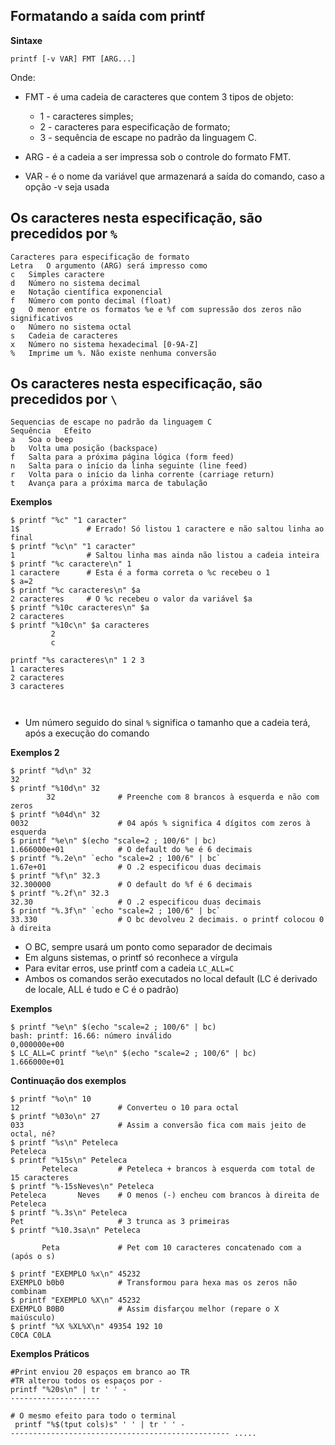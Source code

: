 ## Formatando a saída com printf

**Sintaxe**
```
printf [-v VAR] FMT [ARG...]
```

Onde:

* FMT - é uma cadeia de caracteres que contem 3 tipos de objeto:

	* 1 - caracteres simples;
	* 2 - caracteres para especificação de formato;
	* 3 - sequência de escape no padrão da linguagem C.

* ARG - é a cadeia a ser impressa sob o controle do formato FMT.
* VAR - é o nome da variável que armazenará a saída do comando, caso a opção -v seja usada


## Os caracteres nesta especificação, são precedidos por `%`

```
Caracteres para especificação de formato
Letra	O argumento (ARG) será impresso como
c	Simples caractere
d	Número no sistema decimal
e	Notação científica exponencial
f	Número com ponto decimal (float)
g	O menor entre os formatos %e e %f com supressão dos zeros não significativos
o	Número no sistema octal
s	Cadeia de caracteres
x	Número no sistema hexadecimal [0-9A-Z]
%	Imprime um %. Não existe nenhuma conversão
```

## Os caracteres nesta especificação, são precedidos por `\`
```
Sequencias de escape no padrão da linguagem C
Sequência	Efeito
a	Soa o beep
b	Volta uma posição (backspace)
f	Salta para a próxima página lógica (form feed)
n	Salta para o início da linha seguinte (line feed)
r	Volta para o início da linha corrente (carriage return)
t	Avança para a próxima marca de tabulação
```

**Exemplos**
```
$ printf "%c" "1 caracter"
1$               # Errado! Só listou 1 caractere e não saltou linha ao final
$ printf "%c\n" "1 caracter"
1                # Saltou linha mas ainda não listou a cadeia inteira
$ printf "%c caractere\n" 1
1 caractere      # Esta é a forma correta o %c recebeu o 1
$ a=2
$ printf "%c caracteres\n" $a
2 caracteres     # O %c recebeu o valor da variável $a
$ printf "%10c caracteres\n" $a
2 caracteres
$ printf "%10c\n" $a caracteres
         2
         c

printf "%s caracteres\n" 1 2 3
1 caracteres
2 caracteres
3 caracteres

		 
```

* Um número seguido do sinal `%` significa o tamanho que a cadeia terá, após a execução do comando

**Exemplos 2**
```
$ printf "%d\n" 32
32
$ printf "%10d\n" 32
        32              # Preenche com 8 brancos à esquerda e não com zeros
$ printf "%04d\n" 32
0032                    # 04 após % significa 4 dígitos com zeros à esquerda
$ printf "%e\n" $(echo "scale=2 ; 100/6" | bc)
1.666000e+01            # O default do %e é 6 decimais
$ printf "%.2e\n" `echo "scale=2 ; 100/6" | bc`
1.67e+01                # O .2 especificou duas decimais
$ printf "%f\n" 32.3
32.300000               # O default do %f é 6 decimais
$ printf "%.2f\n" 32.3
32.30                   # O .2 especificou duas decimais
$ printf "%.3f\n" `echo "scale=2 ; 100/6" | bc`
33.330                  # O bc devolveu 2 decimais. o printf colocou 0 à direita
```


* O BC, sempre usará um ponto como separador de decimais
* Em alguns sistemas, o printf só reconhece a vírgula 
* Para evitar erros, use printf com a cadeia `LC_ALL=C`
* Ambos os comandos serão executados no local default (LC é derivado de locale, ALL é tudo e C é o padrão)

**Exemplos**
```
$ printf "%e\n" $(echo "scale=2 ; 100/6" | bc)    
bash: printf: 16.66: número inválido    
0,000000e+00    
$ LC_ALL=C printf "%e\n" $(echo "scale=2 ; 100/6" | bc)    
1.666000e+01
```

**Continuação dos exemplos**
```
$ printf "%o\n" 10
12                      # Converteu o 10 para octal
$ printf "%03o\n" 27
033                     # Assim a conversão fica com mais jeito de octal, né?
$ printf "%s\n" Peteleca
Peteleca
$ printf "%15s\n" Peteleca
       Peteleca         # Peteleca + brancos à esquerda com total de 15 caracteres    
$ printf "%-15sNeves\n" Peteleca
Peteleca       Neves    # O menos (-) encheu com brancos à direita de Peteleca
$ printf "%.3s\n" Peteleca
Pet                     # 3 trunca as 3 primeiras
$ printf "%10.3sa\n" Peteleca

       Peta             # Pet com 10 caracteres concatenado com a (após o s)

$ printf "EXEMPLO %x\n" 45232
EXEMPLO b0b0            # Transformou para hexa mas os zeros não combinam
$ printf "EXEMPLO %X\n" 45232
EXEMPLO B0B0            # Assim disfarçou melhor (repare o X maiúsculo)
$ printf "%X %XL%X\n" 49354 192 10
C0CA C0LA
```


**Exemplos Práticos**
```
#Print enviou 20 espaços em branco ao TR
#TR alterou todos os espaços por - 
printf "%20s\n" | tr ' ' -
--------------------

# O mesmo efeito para todo o terminal
 printf "%$(tput cols)s" ' ' | tr ' ' -
------------------------------------------------- .....


```
